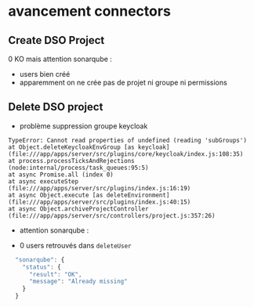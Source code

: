 # avancement connectors

## Create DSO Project

0 KO mais attention sonarqube :

- users bien créé
- apparemment on ne crée pas de projet ni groupe ni permissions

## Delete DSO project

- problème suppression groupe keycloak

```log
TypeError: Cannot read properties of undefined (reading 'subGroups')
at Object.deleteKeycloakEnvGroup [as keycloak] (file:///app/apps/server/src/plugins/core/keycloak/index.js:108:35)
at process.processTicksAndRejections (node:internal/process/task_queues:95:5)
at async Promise.all (index 0)
at async executeStep (file:///app/apps/server/src/plugins/index.js:16:19)
at async Object.execute [as deleteEnvironment] (file:///app/apps/server/src/plugins/index.js:40:15)
at async Object.archiveProjectController (file:///app/apps/server/src/controllers/project.js:357:26)
```

- attention sonarqube :

- 0 users retrouvés dans `deleteUser`

```js
  "sonarqube": {
    "status": {
      "result": "OK",
      "message": "Already missing"
    }
  }
```
